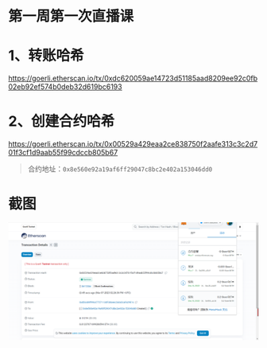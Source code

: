# 第一周第一次直播课

# 1、转账哈希

https://goerli.etherscan.io/tx/0xdc620059ae14723d51185aad8209ee92c0fb02eb92ef574b0deb32d619bc6193

# 2、创建合约哈希

https://goerli.etherscan.io/tx/0x00529a429eaa2ce838750f2aafe313c3c2d701f3cf1d9aab55f99cdccb805b67

> 合约地址：`0x8e560e92a19af6ff29047c8bc2e402a153046dd0` 

# 截图

![img.png](img.png)